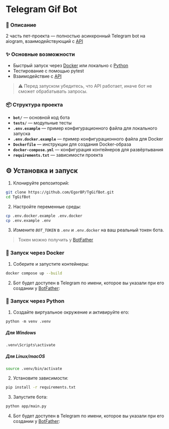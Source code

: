 # Telegram Gif Bot

### 🔹 Описание
2 часть пет-проекта — полностью асинхронный Telegram bot на aiogram, взаимодействующий с [API](https://github.com/EgorBP/API) 

### ✨ Основные возможности
- Быстрый запуск через [Docker](#-запуск-через-docker) или локально с [Python](#-запуск-через-python)  
- Тестирование с помощью pytest  
- Взаимодействие с [API](https://github.com/EgorBP/API)
> ⚠️ Перед запуском убедитесь, что API работает, иначе бот не сможет обрабатывать запросы.
  
### 📦 Структура проекта

- **`bot/`** — основной код бота
- **`tests/`** — модульные тесты
- **`.env.example`** — пример конфигурационного файла для локального запуска
- **`.env.docker.example`** — пример конфигурационного файла для Docker
- **`Dockerfile`** — инструкции для создания Docker-образа
- **`docker-compose.yml`** — конфигурация контейнеров для развёртывания
- **`requirements.txt`** — зависимости проекта

## ⚙️ Установка и запуск

1. Клонируйте репозиторий:
```bash
git clone https://github.com/EgorBP/TgGifBot.git
cd TgGifBot
```
2. Настройте переменные среды:
```bash
cp .env.docker.example .env.docker
cp .env.example .env
```
3. Измените *`BOT_TOKEN`* в `.env` и `.env.docker` на ваш реальный токен бота.
> Токен можно получить у [BotFather](https://telegram.me/BotFather)

### 🐳 Запуск через Docker
1. Соберите и запустите контейнеры:
```bash
docker compose up --build
```
2. Бот будет доступен в Telegram по имени, которое вы указали при его создании у [BotFather](https://telegram.me/BotFather):

### 🐍 Запуск через Python
1. Создайте виртуальное окружение и активируйте его:
```python
python -m venv .venv
```
##### Для Windows
```bash
.venv\Scripts\activate
```
##### Для Linux/macOS
```bash
source .venv/bin/activate
```
2. Установите зависимости:
```bash
pip install -r requirements.txt
```
3. Запустите бота:
```bash
python app/main.py
```
4. Бот будет доступен в Telegram по имени, которое вы указали при его создании у [BotFather](https://telegram.me/BotFather):

